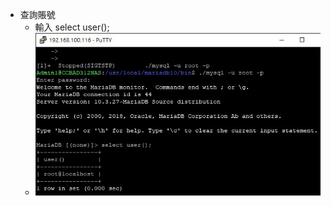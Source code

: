 - 查詢賬號
    - 輸入 select user();
    - ![test](./image/mysql註冊用戶.jpg)

































































